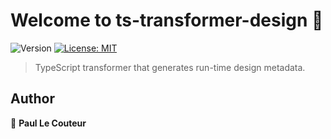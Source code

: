 # Welcome to ts-transformer-design 👋
![Version](https://img.shields.io/badge/version-0.0.3-red.svg?cacheSeconds=2592000)
[![License: MIT](https://img.shields.io/badge/License-MIT-yellow.svg)](#)

> TypeScript transformer that generates run-time design metadata.

## Author

👤 **Paul Le Couteur**
